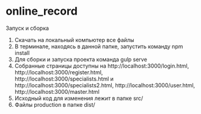# online_record
Запуск и сборка 
1. Скачать на локальный компьютер все файлы 
2. В терминале, находясь в данной папке, запустить команду npm install 
3. Для сборки и запуска проекта команда gulp serve 
4. Собранные страницы доступны на http://localhost:3000/login.html, http://localhost:3000/register.html, http://localhost:3000/specialists.html и http://localhost:3000/specialists2.html, http://localhost:3000/user.html, http://localhost:3000/master.html  
5. Исходный код для изменения лежит в папке src/ 
6. Файлы production в папке dist/ 